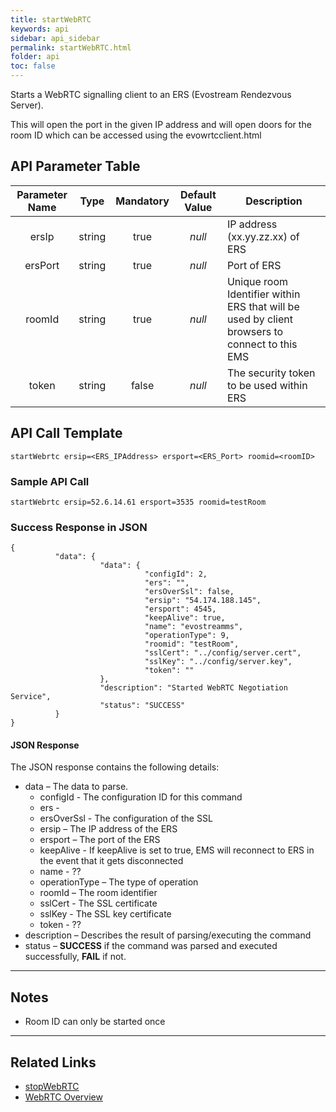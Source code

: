 ```yaml
---
title: startWebRTC
keywords: api
sidebar: api_sidebar
permalink: startWebRTC.html
folder: api
toc: false
---
```


Starts a WebRTC signalling client to an ERS (Evostream Rendezvous Server).

This will open the port in the given IP address and will open doors for the room ID which can be accessed using the evowrtcclient.html



## API Parameter Table



| Parameter Name |  Type  | Mandatory | Default Value | Description                              |
| :------------: | :----: | :-------: | :-----------: | ---------------------------------------- |
|     ersIp      | string |   true    |    *null*     | IP address (xx.yy.zz.xx) of ERS          |
|    ersPort     | string |   true    |    *null*     | Port of ERS                              |
|     roomId     | string |   true    |    *null*     | Unique room Identifier within ERS that will be used by client browsers to connect to this EMS |
|     token      | string |   false   |    *null*     | The security token to be used within ERS |



## API Call Template

``` 
startWebrtc ersip=<ERS_IPAddress> ersport=<ERS_Port> roomid=<roomID>
```



### Sample API Call

``` 
startWebrtc ersip=52.6.14.61 ersport=3535 roomid=testRoom
```



### Success Response in JSON

``` 
{
          "data": {
                    "data": {
                              "configId": 2,
                              "ers": "",
                              "ersOverSsl": false,
                              "ersip": "54.174.188.145",
                              "ersport": 4545,
                              "keepAlive": true,
                              "name": "evostreamms",
                              "operationType": 9,
                              "roomid": "testRoom",
                              "sslCert": "../config/server.cert",
                              "sslKey": "../config/server.key",
                              "token": ""
                    },
                    "description": "Started WebRTC Negotiation Service",
                    "status": "SUCCESS"
          }
}
```



#### JSON Response

The JSON response contains the following details:

- data – The data to parse.
  - configId - The configuration ID for this command
  - ers - 
  - ersOverSsl - The configuration of the SSL
  - ersip – The IP address of the ERS
  - ersport – The port of the ERS
  - keepAlive - If keepAlive is set to true, EMS will reconnect to ERS in the event that it gets disconnected
  - name - ??
  - operationType – The type of operation
  - roomId – The room identifier
  - sslCert - The SSL certificate
  - sslKey - The SSL key certificate
  - token - ??
- description – Describes the result of parsing/executing the command
- status – **SUCCESS** if the command was parsed and executed successfully, **FAIL** if not.

------

## Notes

- Room ID can only be started once


------

## Related Links

- [stopWebRTC](stopWebRTC.html)
- [WebRTC Overview](html5players_wrtcoverview.html)